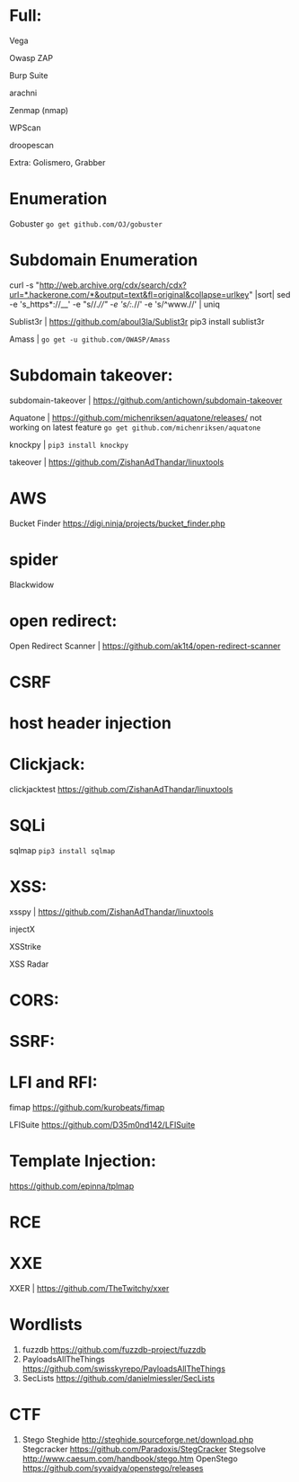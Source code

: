 # Full:

Vega

Owasp ZAP

Burp Suite

arachni

Zenmap (nmap)

WPScan

droopescan

Extra: Golismero, Grabber

# Enumeration

Gobuster `go get github.com/OJ/gobuster`

# Subdomain Enumeration

curl -s "http://web.archive.org/cdx/search/cdx?url=*.hackerone.com/*&output=text&fl=original&collapse=urlkey" |sort| sed -e 's_https*://__' -e "s/\/.*//" -e 's/:.*//' -e 's/^www\.//' | uniq

Sublist3r | https://github.com/aboul3la/Sublist3r pip3 install sublist3r

Amass | `go get -u github.com/OWASP/Amass`

# Subdomain takeover:

subdomain-takeover | https://github.com/antichown/subdomain-takeover

Aquatone | https://github.com/michenriksen/aquatone/releases/  not working on latest feature `go get github.com/michenriksen/aquatone`

knockpy | `pip3 install knockpy`

takeover | https://github.com/ZishanAdThandar/linuxtools

# AWS

Bucket Finder https://digi.ninja/projects/bucket_finder.php

# spider

Blackwidow 

# open redirect:

Open Redirect Scanner | https://github.com/ak1t4/open-redirect-scanner

# CSRF

# host header injection

# Clickjack:

clickjacktest https://github.com/ZishanAdThandar/linuxtools

# SQLi

sqlmap `pip3 install sqlmap`

# XSS:

xsspy | https://github.com/ZishanAdThandar/linuxtools

injectX

XSStrike

XSS Radar

# CORS:

# SSRF:

# LFI and RFI:

fimap https://github.com/kurobeats/fimap

LFISuite https://github.com/D35m0nd142/LFISuite


# Template Injection:

https://github.com/epinna/tplmap

# RCE

# XXE

XXER | https://github.com/TheTwitchy/xxer




# Wordlists

1. fuzzdb https://github.com/fuzzdb-project/fuzzdb
2. PayloadsAllTheThings https://github.com/swisskyrepo/PayloadsAllTheThings 
3. SecLists https://github.com/danielmiessler/SecLists

# CTF

1. Stego
   Steghide http://steghide.sourceforge.net/download.php 
   Stegcracker https://github.com/Paradoxis/StegCracker
   Stegsolve http://www.caesum.com/handbook/stego.htm
   OpenStego https://github.com/syvaidya/openstego/releases
   



